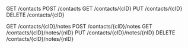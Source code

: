 GET /contacts
POST /contacts
GET /contacts/{cID}
PUT /contacts/{cID}
DELETE /contacts/{cID}

GET /contacts/{cID}/notes
POST /contacts/{cID}/notes
GET /contacts/{cID}/notes/{nID}
PUT /contacts/{cID}/notes/{nID}
DELETE /contacts/{cID}/notes/{nID}
